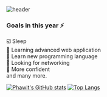 
![header](https://capsule-render.vercel.app/api?type=waving&color=0:43cea2,100:185a9d&height=300&section=header&text=WELCOME%20TO%20MY%20PROFILE%20&fontSize=36&animation=scaleIn&fontColor=FFFFFF)





### Goals in this year ⚡  
☑️ Sleep  
🔘 Learning advanced web application  
🔘 Learn new programming language  
🔘 Looking for networking  
🔘 More confident  
and many more.

[![Phawit's GitHub stats](https://github-readme-stats.vercel.app/api?username=phawitpp&hide_border=true&show_icons=true&hide=star,prs&hide_border&theme=graywhite&count_private&card_width=21)](https://github.com/anuraghazra/github-readme-stats)
[![Top Langs](https://github-readme-stats.vercel.app/api/top-langs/?username=phawitpp&hide_border&theme=graywhite&layout=compact)](https://github.com/anuraghazra/github-readme-stats)

<!--
**phawitpp/phawitpp** is a ✨ _special_ ✨ repository because its `README.md` (this file) appears on your GitHub profile.

Here are some ideas to get you started:

- 🔭 I’m currently working on ...
- 🌱 I’m currently learning ...
- 👯 I’m looking to collaborate on ...
- 🤔 I’m looking for help with ...
- 💬 Ask me about ...
- 📫 How to reach me: ...
- 😄 Pronouns: ...
- ⚡ Fun fact: ...
-->
